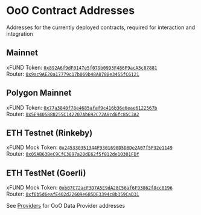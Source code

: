# OoO Contract Addresses

Addresses for the currently deployed contracts, required for interaction and integration

## Mainnet

xFUND Token: [`0x892A6f9dF0147e5f079b0993F486F9acA3c87881`](https://etherscan.io/address/0x892A6f9dF0147e5f079b0993F486F9acA3c87881#code)  
Router: [`0x9ac9AE20a17779c17b069b48A8788e3455fC6121`](https://etherscan.io/address/0x9ac9AE20a17779c17b069b48A8788e3455fC6121#contracts)  

## Polygon Mainnet

xFUND Token: [`0x77a3840f78e4685afaf9c416b36e6eae6122567b`](https://polygonscan.com/address/0x77a3840f78e4685afaf9c416b36e6eae6122567b)  
Router: [`0x5E9405888255C142207Ab692C72A8cd6fc85C3A2`](https://polygonscan.com/address/0x5E9405888255C142207Ab692C72A8cd6fc85C3A2)

## ETH Testnet (Rinkeby)

xFUND Mock Token: [`0x245330351344F9301690D5D8De2A07f5F32e1149`](https://rinkeby.etherscan.io/address/0x245330351344F9301690D5D8De2A07f5F32e1149#code)  
Router: [`0x05AB63BeC9CfC3897a20dE62f5f812de10301FDf`](https://rinkeby.etherscan.io/address/0x05AB63BeC9CfC3897a20dE62f5f812de10301FDf#code)  

## ETH TestNet (Goerli)

xFUND Mock Token: [`0xb07C72acF3D7A5E9dA28C56af6F93862f8cc8196`](https://goerli.etherscan.io/address/0xb07C72acF3D7A5E9dA28C56af6F93862f8cc8196#code)  
Router: [`0xf6b5d6eafE402d22609e685DE3394c8b359CaD31`](https://goerli.etherscan.io/address/0xf6b5d6eafE402d22609e685DE3394c8b359CaD31#code)

See [Providers](providers.md) for OoO Data Provider addresses
